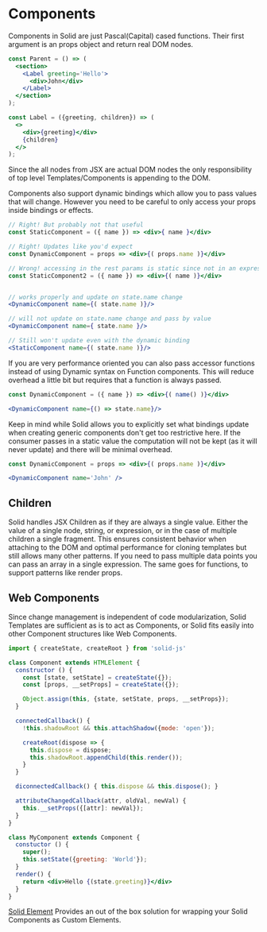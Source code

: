 # Components

Components in Solid are just Pascal(Capital) cased functions. Their first argument is an props object and return real DOM nodes.

```jsx
const Parent = () => (
  <section>
    <Label greeting='Hello'>
      <div>John</div>
    </Label>
  </section>
);

const Label = ({greeting, children}) => (
  <>
    <div>{greeting}</div>
    {children}
  </>
);
```

Since the all nodes from JSX are actual DOM nodes the only responsibility of top level Templates/Components is appending to the DOM.

Components also support dynamic bindings which allow you to pass values that will change. However you need to be careful to only access your props inside bindings or effects.

```jsx
// Right! But probably not that useful
const StaticComponent = ({ name }) => <div>{ name }</div>

// Right! Updates like you'd expect
const DynamicComponent = props => <div>{( props.name )}</div>

// Wrong! accessing in the rest params is static since not in an expression
const StaticComponent2 = ({ name }) => <div>{( name )}</div>


// works properly and update on state.name change
<DynamicComponent name={( state.name )}/>

// will not update on state.name change and pass by value
<DynamicComponent name={ state.name }/>

// Still won't update even with the dynamic binding
<StaticComponent name={( state.name )}/>
```

If you are very performance oriented you can also pass accessor functions instead of using Dynamic syntax on Function components. This will reduce overhead a little bit but requires that a function is always passed.

```jsx
const DynamicComponent = ({ name }) => <div>{( name() )}</div>

<DynamicComponent name={() => state.name}/>
```

Keep in mind while Solid allows you to explicitly set what bindings update when creating generic components don't get too restrictive here. If the consumer passes in a static value the computation will not be kept (as it will never update) and there will be minimal overhead.

```jsx
const DynamicComponent = props => <div>{( props.name )}</div>

<DynamicComponent name='John' />
```

## Children

Solid handles JSX Children as if they are always a single value. Either the value of a single node, string, or expression, or in the case of multiple children a single fragment. This ensures consistent behavior when attaching to the DOM and optimal performance for cloning templates but still allows many other patterns. If you need to pass multiple data points you can pass an array in a single expression. The same goes for functions, to support patterns like render props.

## Web Components

Since change management is independent of code modularization, Solid Templates are sufficient as is to act as Components, or Solid fits easily into other Component structures like Web Components.

```jsx
import { createState, createRoot } from 'solid-js'

class Component extends HTMLElement {
  constructor () {
    const [state, setState] = createState({});
    const [props, __setProps] = createState({});

    Object.assign(this, {state, setState, props, __setProps});
  }

  connectedCallback() {
    !this.shadowRoot && this.attachShadow({mode: 'open'});

    createRoot(dispose => {
      this.dispose = dispose;
      this.shadowRoot.appendChild(this.render());
    }
  }

  diconnectedCallback() { this.dispose && this.dispose(); }

  attributeChangedCallback(attr, oldVal, newVal) {
    this.__setProps({[attr]: newVal});
  }
}

class MyComponent extends Component {
  constuctor () {
    super();
    this.setState({greeting: 'World'});
  }
  render() {
    return <div>Hello {(state.greeting)}</div>
  }
}
```

[Solid Element](https://github.com/ryansolid/solid-element) Provides an out of the box solution for wrapping your Solid Components as Custom Elements.